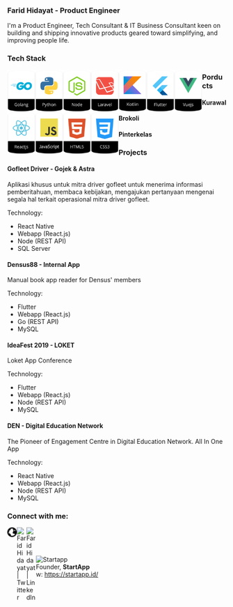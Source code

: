 ### Farid Hidayat - Product Engineer

I'm a Product Engineer, Tech Consultant & IT Business Consultant keen on building and shipping innovative products geared toward simplifying, and improving people life.

### Tech Stack

<img align="left" alt="Golang" width="64px" src="assets/golang.png" />
<img align="left" alt="Python" width="64px" src="assets/python.png" />
<img align="left" alt="Nodejs" width="64px" src="assets/nodejs.png" />
<img align="left" alt="Laravel" width="64px" src="assets/laravel.png" />
<img align="left" alt="Kotlin" width="64px" src="assets/kotlin.png" />
<img align="left" alt="Flutter" width="64px" src="assets/flutter.png" />
<img align="left" alt="Vuejs" width="64px" src="assets/vuejs.png" />
<img align="left" alt="Reactjs" width="64px" src="assets/reactjs.png" />
<img align="left" alt="Javascript" width="64px" src="assets/js.png" />
<img align="left" alt="HTML5" width="64px" src="assets/html5.png" />
<img align="left" alt="CSS" width="64px" src="assets/css3.png" />

### Porducts
#### Kurawal
#### Brokoli
#### Pinterkelas

### Projects
#### Gofleet Driver - Gojek & Astra
Aplikasi khusus untuk mitra driver gofleet untuk menerima informasi pemberitahuan, membaca kebijakan, mengajukan pertanyaan mengenai segala hal terkait operasional mitra driver gofleet.

Technology:
- React Native
- Webapp (React.js)
- Node (REST API)
- SQL Server

#### Densus88 - Internal App
Manual book app reader for Densus' members

Technology:
- Flutter
- Webapp (React.js)
- Go (REST API)
- MySQL

#### IdeaFest 2019 - LOKET
Loket App Conference

Technology:
- Flutter
- Webapp (React.js)
- Node (REST API)
- MySQL

#### DEN - Digital Education Network
The Pioneer of Engagement Centre in Digital Education Network. All In One App

Technology:
- React Native
- Webapp (React.js)
- Node (REST API)
- MySQL

### Connect with me:

[<img align="left" alt="Farid Hidayat" width="22px" src="https://raw.githubusercontent.com/iconic/open-iconic/master/svg/globe.svg" />][website]
<!-- [<img align="left" alt="Farid Hidayat | YouTube" width="22px" src="https://cdn.jsdelivr.net/npm/simple-icons@v3/icons/youtube.svg" />][youtube] -->
[<img align="left" alt="Farid Hidayat | Twitter" width="22px" src="https://cdn.jsdelivr.net/npm/simple-icons@v3/icons/twitter.svg" />][twitter]
[<img align="left" alt="Farid Hidayat | LinkedIn" width="22px" src="https://cdn.jsdelivr.net/npm/simple-icons@v3/icons/linkedin.svg" />][linkedin]

[website]: https://faridlab.github.io
[twitter]: https://twitter.com/faridlab
<!-- [youtube]: https://youtube.com/faridlab -->
[linkedin]: https://linkedin.com/in/faridlab


<br />
<br />
<br />

<img alt="Startapp" height="64px" src="https://startapp.id/wp-content/uploads/2022/09/StartApp-Logo-Master-dark.png" /><br/>
Founder, **StartApp**<br/>
w: https://startapp.id/<br/>
